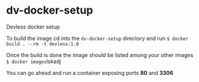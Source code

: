 # dv-docker-setup
Devless docker setup 

To build the image cd into the ``dv-docker-setup`` directory and run ``$ docker build . --rm -t devless:1.0``

Once the build is done the image should be listed among your other images ``$ docker images``lskadj

You can go ahead and run a container  exposing ports **80** and **3306**

